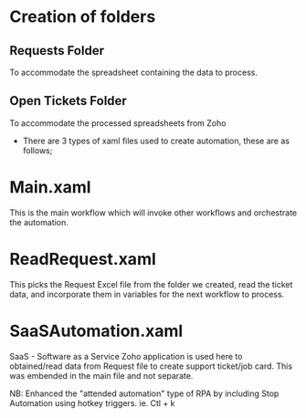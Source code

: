 # Creation of folders

## Requests Folder

To accommodate the spreadsheet containing the data to process.

## Open Tickets Folder

To accommodate the processed spreadsheets from Zoho

* There are 3 types of xaml files used to create automation, these are as follows;

# Main.xaml

This is the main workflow which will invoke other workflows and orchestrate the automation.

# ReadRequest.xaml

This picks the Request Excel file from the folder we created, read the ticket data, and incorporate them in variables for the next workflow to process.

# SaaSAutomation.xaml

SaaS - Software as a Service
Zoho application is used here to obtained/read data from Request file to create support ticket/job card. This was embended in the main file and not separate.

NB: Enhanced the "attended automation" type of RPA by including Stop Automation using hotkey triggers. ie. Ctl + k